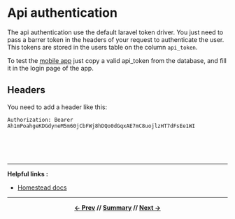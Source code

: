 # Api authentication

The api authentication use the default laravel token driver. You just need to pass a barrer token in the headers of your request to authenticate the user.
This tokens are stored in the users table on the column `api_token`.

To test the [mobile app](https://github.com/CPNV-ES/runners) just copy a valid api_token from the database, and fill it in the login page of the app.

## Headers

You need to add a header like this:
```
Authorization: Bearer Ah1mPoahgeKDGdyneM5m60jCbFWj8hDQo0dGqxAE7mC8uojlzHT7dFsEe1WI
```

<br>
<br>
<br>
<hr>

**Helpful links :**
* [Homestead docs](https://laravel.com/docs/5.5/homestead)

<hr>
<div align="center">

**[<- Prev](../3_errors.md) // [Summary](../README.md) // [Next ->](../README.md)**

</div>